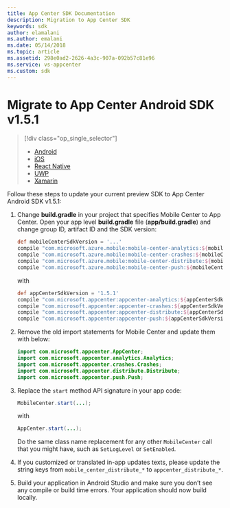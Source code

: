 ```yaml
---
title: App Center SDK Documentation
description: Migration to App Center SDK
keywords: sdk
author: elamalani
ms.author: emalani
ms.date: 05/14/2018
ms.topic: article
ms.assetid: 298e0ad2-2626-4a3c-907a-092b57c81e96
ms.service: vs-appcenter
ms.custom: sdk
---
```


# Migrate to App Center Android SDK v1.5.1

> [!div class="op_single_selector"]
> * [Android](android.md)
> * [iOS](ios.md)
> * [React Native](react-native.md)
> * [UWP](uwp.md)
> * [Xamarin](xamarin.md)

Follow these steps to update your current preview SDK to App Center Android SDK v1.5.1:

1. Change **build.gradle** in your project that specifies Mobile Center to App Center.
    Open your app level **build.gradle** file (**app/build.gradle**) and change group ID, artifact ID and the SDK version:

    ```groovy
    def mobileCenterSdkVersion = '...'
    compile "com.microsoft.azure.mobile:mobile-center-analytics:${mobileCenterSdkVersion}"
    compile "com.microsoft.azure.mobile:mobile-center-crashes:${mobileCenterSdkVersion}"
    compile "com.microsoft.azure.mobile:mobile-center-distribute:${mobileCenterSdkVersion}"
    compile "com.microsoft.azure.mobile:mobile-center-push:${mobileCenterSdkVersion}"
    ```

    with

    ```groovy
    def appCenterSdkVersion = '1.5.1'
    compile "com.microsoft.appcenter:appcenter-analytics:${appCenterSdkVersion}"
    compile "com.microsoft.appcenter:appcenter-crashes:${appCenterSdkVersion}"
    compile "com.microsoft.appcenter:appcenter-distribute:${appCenterSdkVersion}"
    compile "com.microsoft.appcenter:appcenter-push:${appCenterSdkVersion}"
    ```

2. Remove the old import statements for Mobile Center and update them with below:

    ```java
    import com.microsoft.appcenter.AppCenter;
    import com.microsoft.appcenter.analytics.Analytics;
    import com.microsoft.appcenter.crashes.Crashes;
    import com.microsoft.appcenter.distribute.Distribute;
    import com.microsoft.appcenter.push.Push;
    ```

3. Replace the `start` method API signature in your app code:

    ```java
    MobileCenter.start(...);
    ```

    with

    ```java
    AppCenter.start(...);
    ```

    Do the same class name replacement for any other `MobileCenter` call that you might have, such as `SetLogLevel` or `SetEnabled`.    

4. If you customized or translated in-app updates texts, please update the string keys from `mobile_center_distribute_*` to `appcenter_distribute_*`.

5. Build your application in Android Studio and make sure you don’t see any compile or build time errors. Your application should now build locally.
